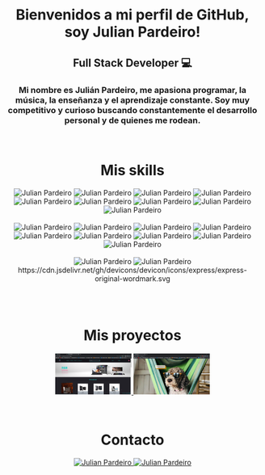 <!-- ### Hi there 👋 -->

<!--
**Arroxhack/Arroxhack** is a ✨ _special_ ✨ repository because its `README.md` (this file) appears on your GitHub profile.

Here are some ideas to get you started:

- 🔭 I’m currently working on ...
- 🌱 I’m currently learning ...
- 👯 I’m looking to collaborate on ...
- 🤔 I’m looking for help with ...
- 💬 Ask me about ...
- 📫 How to reach me: ...
- 😄 Pronouns: ...
- ⚡ Fun fact: ...
-->

<h1 align='center'>Bienvenidos a mi perfil de GitHub, soy Julian Pardeiro!</h1>

<h2 align="center">Full Stack Developer 💻</h2>

<h3 align="center">Mi nombre es Julián Pardeiro, me apasiona programar, la música, la enseñanza y el aprendizaje constante.
Soy muy competitivo y curioso buscando constantemente el desarrollo personal y de quienes me rodean.</h3><br>



<h1 align="center">Mis skills</h1>
<p align="center">
<img width="6%" src="https://cdn.jsdelivr.net/gh/devicons/devicon/icons/html5/html5-original-wordmark.svg" alt='Julian Pardeiro' />
<img width="6%" src="https://cdn.jsdelivr.net/gh/devicons/devicon/icons/css3/css3-original-wordmark.svg" alt='Julian Pardeiro' />
<img width="6%" src="https://cdn.jsdelivr.net/gh/devicons/devicon/icons/javascript/javascript-original.svg" alt='Julian Pardeiro' />
<img width="6%" src="https://cdn.jsdelivr.net/gh/devicons/devicon/icons/tailwindcss/tailwindcss-original-wordmark.svg" alt='Julian Pardeiro' />
<img width="6%" src="https://cdn.jsdelivr.net/gh/devicons/devicon/icons/bootstrap/bootstrap-original-wordmark.svg" alt='Julian Pardeiro' />
<img width="6%" src="https://cdn.jsdelivr.net/gh/devicons/devicon/icons/sass/sass-original.svg" alt='Julian Pardeiro' />
<img width="6%" src="https://cdn.jsdelivr.net/gh/devicons/devicon/icons/less/less-plain-wordmark.svg" alt='Julian Pardeiro' />
<img width="6%" src="https://cdn.jsdelivr.net/gh/devicons/devicon/icons/react/react-original-wordmark.svg" alt='Julian Pardeiro' />
<img width="6%" src="https://cdn.jsdelivr.net/gh/devicons/devicon/icons/redux/redux-original.svg" alt='Julian Pardeiro' />
  <br><br>
 <img width="6%" src="https://cdn.jsdelivr.net/gh/devicons/devicon/icons/typescript/typescript-original.svg" alt='Julian Pardeiro' />
<img width="6%" src="https://www.vectorlogo.zone/logos/expressjs/expressjs-ar21.svg" alt='Julian Pardeiro' />
<img width="6%" src="https://cdn.jsdelivr.net/gh/devicons/devicon/icons/postgresql/postgresql-original-wordmark.svg" alt='Julian Pardeiro' />
<img width="6%" src="https://cdn.jsdelivr.net/gh/devicons/devicon/icons/sqlite/sqlite-original-wordmark.svg" alt='Julian Pardeiro' />
<img width="6%" src="https://cdn.jsdelivr.net/gh/devicons/devicon/icons/mysql/mysql-original-wordmark.svg" alt='Julian Pardeiro' />
<img width="6%" src="https://cdn.jsdelivr.net/gh/devicons/devicon/icons/sequelize/sequelize-original-wordmark.svg" alt='Julian Pardeiro' />
<img width="6%" src="https://cdn.jsdelivr.net/gh/devicons/devicon/icons/git/git-original-wordmark.svg" alt='Julian Pardeiro' />
<img width="6%" src="https://cdn.jsdelivr.net/gh/devicons/devicon/icons/nodejs/nodejs-original-wordmark.svg" alt='Julian Pardeiro' />
<img width="6%" src="https://cdn.jsdelivr.net/gh/devicons/devicon/icons/babel/babel-original.svg" alt='Julian Pardeiro' />
  <br><br>
<img width="6%" src="https://cdn.jsdelivr.net/gh/devicons/devicon/icons/jquery/jquery-original-wordmark.svg" alt='Julian Pardeiro' />
<img width="6%" src="https://cdn.jsdelivr.net/gh/devicons/devicon/icons/figma/figma-original.svg" alt='Julian Pardeiro' />
https://cdn.jsdelivr.net/gh/devicons/devicon/icons/express/express-original-wordmark.svg


</p>
<br>
<br>

 <h1 align="center">Mis proyectos</h1>
 
<p align='center'>
<a href="https://pg-rgb-store-three.vercel.app/">
 <img width="30%" src="./STORE.jpg"/>
 </a>
 <a href="https://github.com/Arroxhack/Pi-Dogs">
 <img width="30%" src="Dogs app.png"/>
 </a>
 </p>

<br>
 <h1 align="center">Contacto</h1>
<p align="center">
<a href="https://www.linkedin.com/in/julian-pardeiro-20b8b268/">
<img width="5%" src="https://cdn.jsdelivr.net/gh/devicons/devicon/icons/linkedin/linkedin-original.svg" alt='Julian Pardeiro'/>
</a>
<a href="mailto:julian.sonido@gmail.com">
<img width="5%" src="https://cdn-icons-png.flaticon.com/512/281/281769.png" alt='Julian Pardeiro'/>
</a>
</p>
